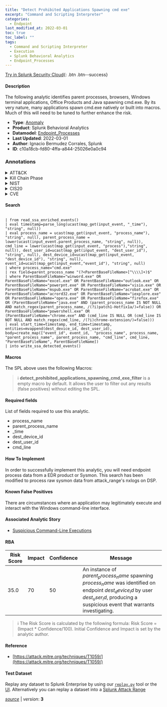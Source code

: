 ```yaml
---
title: "Detect Prohibited Applications Spawning cmd exe"
excerpt: "Command and Scripting Interpreter"
categories:
  - Endpoint
last_modified_at: 2022-03-01
toc: true
toc_label: ""
tags:
  - Command and Scripting Interpreter
  - Execution
  - Splunk Behavioral Analytics
  - Endpoint_Processes
---
```




[Try in Splunk Security Cloud](https://www.splunk.com/en_us/cyber-security.html){: .btn .btn--success}

#### Description

The following analytic identifies parent processes, browsers, Windows terminal applications, Office Products and Java spawning cmd.exe. By its very nature, many applications spawn cmd.exe natively or built into macros. Much of this will need to be tuned to further enhance the risk.

- **Type**: [Anomaly](https://github.com/splunk/security_content/wiki/Detection-Analytic-Types)
- **Product**: Splunk Behavioral Analytics
- **Datamodel**: [Endpoint_Processes](https://docs.splunk.com/Documentation/CIM/latest/User/EndpointProcesses)
- **Last Updated**: 2022-03-01
- **Author**: Ignacio Bermudez Corrales, Splunk
- **ID**: c10a18cb-fd80-4ffa-a844-25026e0a0c94

### Annotations
<details>
  <summary>ATT&CK</summary>

<div markdown="1">

#### [ATT&CK](https://attack.mitre.org/)

| ID          | Technique   | Tactic         |
| ----------- | ----------- |--------------- |
| [T1059](https://attack.mitre.org/techniques/T1059/) | Command and Scripting Interpreter | Execution |

</div>
</details>


<details>
  <summary>Kill Chain Phase</summary>

<div markdown="1">

* Exploitation


</div>
</details>


<details>
  <summary>NIST</summary>

<div markdown="1">

* PR.PT
* DE.CM



</div>
</details>

<details>
  <summary>CIS20</summary>

<div markdown="1">

* CIS 8



</div>
</details>

<details>
  <summary>CVE</summary>

<div markdown="1">


</div>
</details>


#### Search

```

| from read_ssa_enriched_events() 
| eval timestamp=parse_long(ucast(map_get(input_event, "_time"), "string", null)) 
| eval process_name = ucast(map_get(input_event, "process_name"), "string", null), parent_process_name = lower(ucast(input_event.parent_process_name, "string", null)), cmd_line = lower(ucast(map_get(input_event, "process"),"string", null)), dest_user_id=ucast(map_get(input_event, "dest_user_id"), "string", null), dest_device_id=ucast(map_get(input_event, "dest_device_id"), "string", null), event_id=ucast(map_get(input_event,"event_id"), "string", null) 
| where process_name="cmd.exe" 
| rex field=parent_process_name "(?<ParentBaseFileName>[^\\\\]+)$" 
| where ParentBaseFileName="winword.exe" OR ParentBaseFileName="excel.exe" OR ParentBaseFileName="outlook.exe" OR ParentBaseFileName="powerpnt.exe" OR ParentBaseFileName="visio.exe" OR ParentBaseFileName="mspub.exe" OR ParentBaseFileName="acrobat.exe" OR ParentBaseFileName="acrord32.exe" OR ParentBaseFileName="iexplore.exe" OR ParentBaseFileName="opera.exe" OR ParentBaseFileName="firefox.exe" OR (ParentBaseFileName="java.exe" AND (parent_process_name IS NOT NULL AND match_regex(parent_process_name, /(?i)patch1-Hotfix1a/)=false)) OR ParentBaseFileName="powershell.exe" OR (ParentBaseFileName="chrome.exe" AND (cmd_line IS NULL OR (cmd_line IS NOT NULL AND match_regex(cmd_line, /(?i)chrome-extension/)=false))) 
| eval start_time=timestamp, end_time=timestamp, entities=mvappend(dest_device_id, dest_user_id), body=create_map(["event_id", event_id,  "process_name", process_name, "parent_process_name", parent_process_name, "cmd_line", cmd_line, "ParentBaseFileName", ParentBaseFileName]) 
| into write_ssa_detected_events()
```

#### Macros
The SPL above uses the following Macros:

> :information_source:
> **detect_prohibited_applications_spawning_cmd_exe_filter** is a empty macro by default. It allows the user to filter out any results (false positives) without editing the SPL.



#### Required fields
List of fields required to use this analytic.
* process_name
* parent_process_name
* _time
* dest_device_id
* dest_user_id
* cmd_line



#### How To Implement
In order to successfully implement this analytic, you will need endpoint process data from a EDR product or Sysmon. This search has been modified to process raw sysmon data from attack_range&#39;s nxlogs on DSP.
#### Known False Positives
There are circumstances where an application may legitimately execute and interact with the Windows command-line interface.

#### Associated Analytic Story
* [Suspicious Command-Line Executions](/stories/suspicious_command-line_executions)




#### RBA

| Risk Score  | Impact      | Confidence   | Message      |
| ----------- | ----------- |--------------|--------------|
| 35.0 | 70 | 50 | An instance of $parent_process_name$ spawning $process_name$ was identified on endpoint $dest_device_id$ by user $dest_user_id$, producing a suspicious event that warrants investigating. |


> :information_source:
> The Risk Score is calculated by the following formula: Risk Score = (Impact * Confidence/100). Initial Confidence and Impact is set by the analytic author.


#### Reference

* [https://attack.mitre.org/techniques/T1059/](https://attack.mitre.org/techniques/T1059/)



#### Test Dataset
Replay any dataset to Splunk Enterprise by using our [`replay.py`](https://github.com/splunk/attack_data#using-replaypy) tool or the [UI](https://github.com/splunk/attack_data#using-ui).
Alternatively you can replay a dataset into a [Splunk Attack Range](https://github.com/splunk/attack_range#replay-dumps-into-attack-range-splunk-server)




[*source*](https://github.com/splunk/security_content/tree/develop/detections/endpoint/detect_prohibited_applications_spawning_cmd_exe.yml) \| *version*: **3**